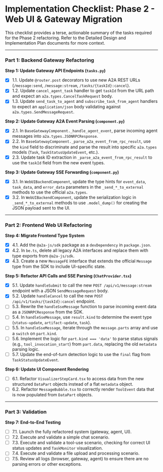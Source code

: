 # Implementation Checklist: Phase 2 - Web UI & Gateway Migration

This checklist provides a terse, actionable summary of the tasks required for the Phase 2 refactoring. Refer to the Detailed Design and Implementation Plan documents for more context.

---

### Part 1: Backend Gateway Refactoring

**Step 1: Update Gateway API Endpoints (`tasks.py`)**
- [x] 1.1. Update `@router.post` decorators to use new A2A REST URLs (`/message:send`, `/message:stream`, `/tasks/{taskId}:cancel`).
- [x] 1.2. Update `cancel_agent_task` handler to get `taskId` from the URL path and expect an `a2a.types.CancelTaskRequest` body.
- [x] 1.3. Update `send_task_to_agent` and `subscribe_task_from_agent` handlers to expect an `application/json` body validating against `a2a.types.SendMessageRequest`.

**Step 2: Update Gateway A2A Event Parsing (`component.py`)**
- [x] 2.1. In `BaseGatewayComponent._handle_agent_event`, parse incoming agent messages into `a2a.types.JSONRPCResponse`.
- [x] 2.2. In `BaseGatewayComponent._parse_a2a_event_from_rpc_result`, use the `kind` field to discriminate and parse the result into specific `a2a.types` models (`Task`, `TaskStatusUpdateEvent`, etc.).
- [x] 2.3. Update task ID extraction in `_parse_a2a_event_from_rpc_result` to use the `taskId` field from the new event types.

**Step 3: Update Gateway SSE Forwarding (`component.py`)**
- [x] 3.1. In `WebUIBackendComponent`, update the type hints for `event_data`, `task_data`, and `error_data` parameters in the `_send_*_to_external` methods to use the official `a2a.types`.
- [x] 3.2. In `WebUIBackendComponent`, update the serialization logic in `_send_*_to_external` methods to use `.model_dump()` for creating the JSON payload sent to the UI.

---

### Part 2: Frontend Web UI Refactoring

**Step 4: Migrate Frontend Type System**
- [x] 4.1. Add the `@a2a-js/sdk` package as a `devDependency` in `package.json`.
- [x] 4.2. In `be.ts`, delete all legacy A2A interfaces and replace them with type exports from `@a2a-js/sdk`.
- [x] 4.3. Create a new `MessageFE` interface that extends the official `Message` type from the SDK to include UI-specific state.

**Step 5: Refactor API Calls and SSE Parsing (`ChatProvider.tsx`)**
- [x] 5.1. Update `handleSubmit` to call the new `POST /api/v1/message:stream` endpoint with a JSON `SendMessageRequest` body.
- [x] 5.2. Update `handleCancel` to call the new `POST /api/v1/tasks/{taskId}:cancel` endpoint.
- [ ] 5.3. Rewrite the `handleSseMessage` function to parse incoming event data as a `JSONRPCResponse` from the SDK.
- [ ] 5.4. In `handleSseMessage`, use `result.kind` to determine the event type (`status-update`, `artifact-update`, `task`).
- [ ] 5.5. In `handleSseMessage`, iterate through the `message.parts` array and use a `switch` on `part.kind`.
- [ ] 5.6. Implement the logic for `part.kind === 'data'` to parse status signals (e.g., `tool_invocation_start`) from `part.data`, replacing the old `metadata` parsing logic.
- [ ] 5.7. Update the end-of-turn detection logic to use the `final` flag from `TaskStatusUpdateEvent`.

**Step 6: Update UI Component Rendering**
- [ ] 6.1. Refactor `VisualizerStepCard.tsx` to access data from the new structured `DataPart` objects instead of a flat `metadata` object.
- [ ] 6.2. Refactor `MessageBubble.tsx` to correctly render `ToolEvent` data that is now populated from `DataPart` objects.

---

### Part 3: Validation

**Step 7: End-to-End Testing**
- [ ] 7.1. Launch the fully refactored system (gateway, agent, UI).
- [ ] 7.2. Execute and validate a simple chat scenario.
- [ ] 7.3. Execute and validate a tool-use scenario, checking for correct UI status updates and `TaskMonitor` visualization.
- [ ] 7.4. Execute and validate a file upload and processing scenario.
- [ ] 7.5. Review all logs (browser, gateway, agent) to ensure there are no parsing errors or other exceptions.
